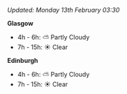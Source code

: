 *Updated: Monday 13th February 03:30*

**Glasgow**

* 4h - 6h: :partly_sunny: Partly Cloudy
* 7h - 15h: :sunny: Clear

**Edinburgh**

* 4h - 6h: :partly_sunny: Partly Cloudy
* 7h - 15h: :sunny: Clear
